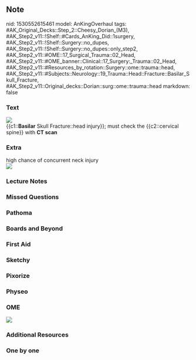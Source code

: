 ## Note
nid: 1530552615461
model: AnKingOverhaul
tags: #AK_Original_Decks::Step_2::Cheesy_Dorian_(M3), #AK_Step2_v11::!Shelf::#Cards_AnKing_Did::1surgery, #AK_Step2_v11::!Shelf::Surgery::no_dupes, #AK_Step2_v11::!Shelf::Surgery::no_dupes::only_step2, #AK_Step2_v11::#OME::17_Surgical_Trauma::02_Head, #AK_Step2_v11::#OME_banner::Clinical::17_Surgery:_Trauma::02_Head, #AK_Step2_v11::#Resources_by_rotation::Surgery::ome::trauma::head, #AK_Step2_v11::#Subjects::Neurology::19_Trauma::Head::Fracture::Basilar_Skull_Fracture, #AK_Step2_v11::Original_decks::Dorian::surg::ome::trauma::head
markdown: false

### Text
<img src="paste-259914240884737.jpg">
<div>
  {{c1::<b>Basilar</b> Skull Fracture::head injury}}; must check
  the {{c2::cervical spine}} with <b>CT scan</b>
</div>

### Extra
<div>
  high chance of concurrent neck injury
</div><img src="paste-262018774859777.jpg">

### Lecture Notes


### Missed Questions


### Pathoma


### Boards and Beyond


### First Aid


### Sketchy


### Pixorize


### Physeo


### OME
<div class="ome-widget">
  <a href=
  "https://onlinemeded.org/spa/surgery-trauma/head/acquire?ref=anki">
  <img src="_OME_AnkiFlashcards_Lesson_6.png"></a>
</div>

### Additional Resources


### One by one

